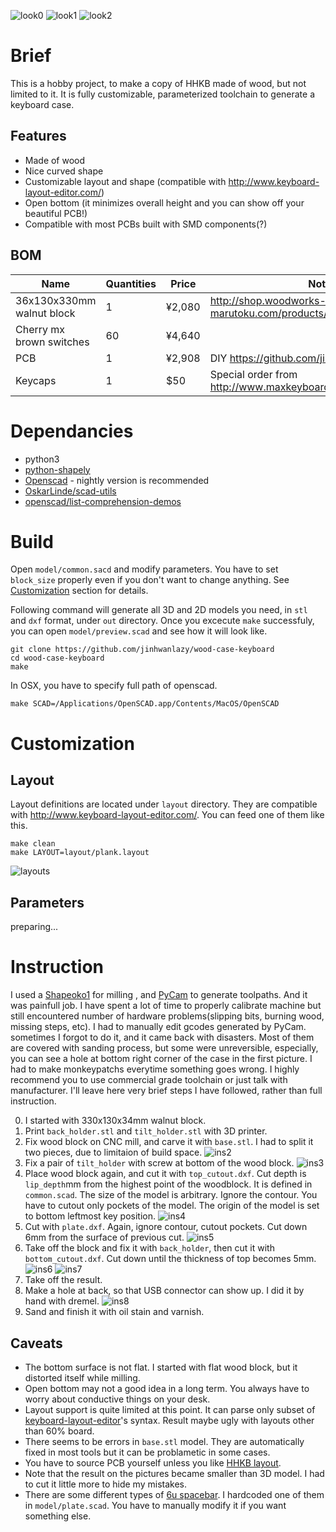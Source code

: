 ![look0][look0]
![look1][look1]
![look2][look2]

# Brief
This is a hobby project, to make a copy of HHKB made of wood,
but not limited to it. It is fully customizable, parameterized
toolchain to generate a keyboard case.

## Features
- Made of wood
- Nice curved shape
- Customizable layout and shape (compatible with <http://www.keyboard-layout-editor.com/>)
- Open bottom (it minimizes overall height and you can show off your beautiful PCB!)
- Compatible with most PCBs built with SMD components(?)

## BOM
| Name                      | Quantities | Price  | Note                                                             |
| ------------------------- | ---------- | -----  | ---                                                              |
| 36x130x330mm walnut block | 1          | ¥2,080 | <http://shop.woodworks-marutoku.com/products/muku/item/m003.php> |
| Cherry mx brown switches  | 60         | ¥4,640 |                                                                  |
| PCB                       | 1          | ¥2,908 | DIY <https://github.com/jinhwanlazy/hhkb-pcb>                    |
| Keycaps                   | 1          | $50    | Special order from <http://www.maxkeyboard.com/>                 |


# Dependancies
- python3
- [python-shapely](https://pypi.python.org/pypi/Shapely)
- [Openscad](http://www.openscad.org/) - nightly version is recommended
- [OskarLinde/scad-utils](https://github.com/OskarLinde/scad-utils)
- [openscad/list-comprehension-demos](https://github.com/openscad/list-comprehension-demos)

# Build
Open `model/common.sacd` and modify parameters. You have to set `block_size`
properly even if you don't want to change anything. See
[Customization](#customization) section for details.

Following command will generate all 3D and 2D models you need, in
`stl` and `dxf` format, under `out` directory. Once you excecute `make` 
successfuly, you can open `model/preview.scad` and see how it will look
like.

    git clone https://github.com/jinhwanlazy/wood-case-keyboard
    cd wood-case-keyboard
    make

In OSX, you have to specify full path of openscad.

    make SCAD=/Applications/OpenSCAD.app/Contents/MacOS/OpenSCAD

# Customization
## Layout
Layout definitions are located under `layout` directory. They are 
compatible with <http://www.keyboard-layout-editor.com/>. 
You can feed one of them like this.

    make clean
    make LAYOUT=layout/plank.layout

![layouts][layouts]

## Parameters
preparing...

# Instruction
I used a [Shapeoko1](https://www.shapeoko.com/shapeoko1.html) for milling
, and [PyCam](http://pycam.sourceforge.net/) to generate 
toolpaths. And it was painfull job.
I have spent a lot of time to properly calibrate machine but
still encountered number of hardware problems(slipping bits, burning wood, missing steps, etc). 
I had to manually edit gcodes generated by PyCam. sometimes I forgot to do it,
and it came back with disasters. Most of them are covered with sanding process,
but some were unreversible, especially, you can see a hole at bottom right corner of the
case in the first picture.
I had to make monkeypatchs everytime something goes wrong. 
I highly recommend you to use commercial grade toolchain or just talk with manufacturer. 
I'll leave here very brief steps I have followed, rather than full instruction. 

0. I started with 330x130x34mm walnut block.
1. Print `back_holder.stl` and `tilt_holder.stl` with 3D printer.
2. Fix wood block on CNC mill, and carve it with `base.stl`. I had to split it
two pieces, due to limitaion of build space. 
![ins2][ins2]
3. Fix a pair of `tilt_holder` with screw at bottom of the wood block.
![ins3][ins3]
4. Place wood block again, and cut it with `top_cutout.dxf`.
Cut depth is `lip_depth`mm from the highest point of the woodblock. It is
defined in `common.scad`.
The size of the model is arbitrary. Ignore the contour.
You have to cutout only pockets of the model.
The origin of the model is set to bottom leftmost key position.
![ins4][ins4]
5. Cut with `plate.dxf`. Again, ignore contour, cutout pockets. Cut down 6mm
   from the surface of previous cut.
![ins5][ins5]
6. Take off the block and fix it with `back_holder`, then cut it with
   `bottom_cutout.dxf`. Cut down until the thickness of top becomes 5mm.
![ins6][ins6]
![ins7][ins7]
7. Take off the result. 
8. Make a hole at back, so that USB connector can show up.
   I did it by hand with dremel.
![ins8][ins8]
9. Sand and finish it with oil stain and varnish.

## Caveats
- The bottom surface is not flat. I started with flat wood block, but
  it distorted itself while milling.
- Open bottom may not a good idea in a long term. You always have to worry
  about conductive things on your desk.
- Layout support is quite limited at this point. It can parse only subset of
  [keyboard-layout-editor](http://www.keyboard-layout-editor.com/)'s syntax.
  Result maybe ugly with layouts other than 60% board.
- There seems to be errors in `base.stl` model. They are automatically fixed in most
  tools but it can be problametic in some cases. 
- You have to source PCB yourself unless you like [HHKB layout](https://github.com/jinhwanlazy/hhkb-pcb). 
- Note that the result on the pictures became smaller than 3D model.
  I had to cut it little more to hide my mistakes.
- There are some different types of [6u spacebar](https://deskthority.net/wiki/Space_bar_dimensions#6_units_.28114mm_wide.2C_3_keymounts.2C_57mm_and_38mm_apart.29).
  I hardcoded one of them in `model/plate.scad`. You have to manually modify it
  if you want something else.


[look0]: https://github.com/jinhwanlazy/wood-case-keyboard/raw/master/pics/IMG_2556.JPG "look0"
[look1]: https://github.com/jinhwanlazy/wood-case-keyboard/raw/master/pics/IMG_2566.JPG "look1"
[look2]: https://github.com/jinhwanlazy/wood-case-keyboard/raw/master/pics/IMG_2569.JPG "look2"
[ins2]: https://github.com/jinhwanlazy/wood-case-keyboard/raw/master/pics/IMG_2502.JPG "ins2"
[ins3]: https://github.com/jinhwanlazy/wood-case-keyboard/raw/master/pics/IMG_2507.JPG "ins3"
[ins4]: https://github.com/jinhwanlazy/wood-case-keyboard/raw/master/pics/IMG_2511.JPG "ins4"
[ins5]: https://github.com/jinhwanlazy/wood-case-keyboard/raw/master/pics/IMG_2514.JPG "ins5"
[ins6]: https://github.com/jinhwanlazy/wood-case-keyboard/raw/master/pics/IMG_2518.JPG "ins6"
[ins7]: https://github.com/jinhwanlazy/wood-case-keyboard/raw/master/pics/IMG_2519.JPG "ins7"
[ins8]: https://github.com/jinhwanlazy/wood-case-keyboard/raw/master/pics/IMG_2571.JPG "ins8"
[layouts]: https://github.com/jinhwanlazy/wood-case-keyboard/raw/master/pics/layouts.png "layouts"
